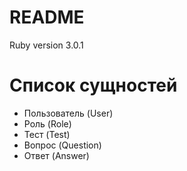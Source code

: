 # README

Ruby version 3.0.1 

# Список сущностей

- Пользователь (User)
- Роль (Role)
- Тест (Test)
- Вопрос (Question)
- Ответ (Answer)